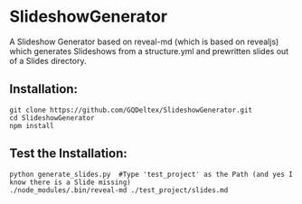 # SlideshowGenerator
A Slideshow Generator based on reveal-md (which is based on revealjs) which generates Slideshows from a structure.yml and prewritten slides out of a Slides directory.

## Installation:
```
git clone https://github.com/GQDeltex/SlideshowGenerator.git
cd SlideshowGenerator
npm install
```
## Test the Installation:
```
python generate_slides.py  #Type 'test_project' as the Path (and yes I know there is a Slide missing)
./node_modules/.bin/reveal-md ./test_project/slides.md
```
